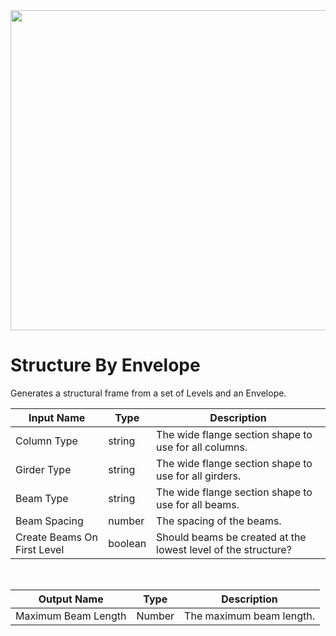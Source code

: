<img src="preview.png" width="512">

# Structure By Envelope

Generates a structural frame from a set of Levels and an Envelope.

|Input Name|Type|Description|
|---|---|---|
|Column Type|string|The wide flange section shape to use for all columns.|
|Girder Type|string|The wide flange section shape to use for all girders.|
|Beam Type|string|The wide flange section shape to use for all beams.|
|Beam Spacing|number|The spacing of the beams.|
|Create Beams On First Level|boolean|Should beams be created at the lowest level of the structure?|


<br>

|Output Name|Type|Description|
|---|---|---|
|Maximum Beam Length|Number|The maximum beam length.|

